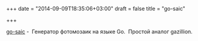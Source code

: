 +++
date = "2014-09-09T18:35:06+03:00"
draft = false
title = "go-saic"

+++

<p><a href="https://github.com/telecoda/go-saic">go-saic</a>&nbsp;- &nbsp;Генератор фотомозаик на языке Go. &nbsp;Простой аналог&nbsp;gazillion.</p>

